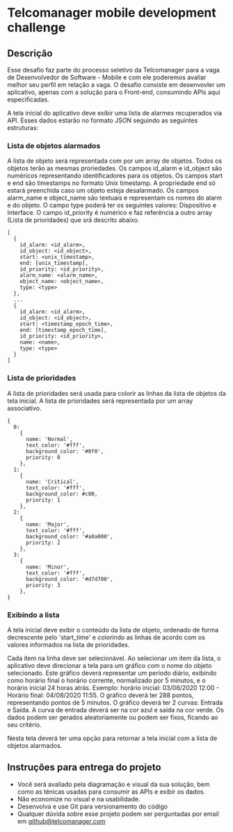 # Telcomanager mobile development challenge

## Descrição

Esse desafio faz parte do processo seletivo da Telcomanager para a vaga de Desenvolvedor de Software - Mobile e com ele poderemos avaliar melhor seu perfil em relação a vaga. O desafio consiste em desenvovler um aplicativo, apenas com a solução para o Front-end, consumindo APIs aqui especificadas.

A tela inicial do aplicativo deve exibir uma lista de alarmes recuperados via API. Esses dados estarão no formato JSON seguindo as seguintes estruturas:

### Lista de objetos alarmados

A lista de objeto será representada com por um array de objetos. Todos os objetos terão as mesmas proriedades. 
Os campos id_alarm e id_object são numéricos representando identificadores para os objetos.
Os campos start e end são timestamps no formato Unix timestamp.
A propriedade end só estará preenchida caso um objeto esteja desalarmado.
Os campos alarm_name e object_name são textuais e representam os nomes do alarm e do objeto.
O campo type poderá ter os seguintes valores: Dispositivo e Interface.
O campo id_priority é numérico e faz referência a outro array (Lista de prioridades) que srá descrito abaixo.

```
[
  {  
    id_alarm: <id_alarm>,
    id_object: <id_object>,
    start: <unix_timestamp>,
    end: [unix_timestamp],
    id_priority: <id_priority>,
    alarm_name: <alarm_name>,
    object_name: <object_name>,
    type: <type>
  },
  ...
  {  
    id_alarm: <id_alarm>,
    id_object: <id_object>,
    start: <timestamp_epoch_time>,
    end: [timestamp_epoch_time],
    id_priority: <id_priority>,
    name: <name>,
    type: <type>
  }
]
```
  
### Lista de prioridades

A lista de prioridades será usada para colorir as linhas da lista de objetos da tela inicial.
A lista de prioridades será representada por um array associativo. 

```
{
  0:
    {
      name: 'Normal',
      text_color: '#fff',
      background_color: '#0f0',
      priority: 0
    },
  1:
    {
      name: 'Critical',
      text_color: '#fff',
      background_color: #c00,
      priority: 1
    },
  2:
    {
      name: 'Major',
      text_color: '#fff',
      background_color: '#a0a000',
      priority: 2
    },
  3:
    {
      name: 'Minor',
      text_color: '#fff',
      background_color: '#d7d700',
      priority: 3
    },
}
```

### Exibindo a lista

A tela inicial deve exibir o conteúdo da lista de objeto, ordenado de forma decrescente pelo 'start_time' e colorindo as linhas de acordo com os valores informados na lista de prioridades.

Cada item na linha deve ser selecionável. Ao selecionar um item da lista, o aplicativo deve direcionar a tela para um gráfico com o nome do objeto selecionado.
Este gráfico deverá representar um período diário, exibindo como horário final o horário corrente, normalizado por 5 minutos, e o horário inicial 24 horas atrás.
Exemplo: horário inicial: 03/08/2020 12:00 - Horário final: 04/08/2020 11:55.
O gráfico deverá ter 288 pontos, representando pontos de 5 minutos.
O gráfico deverá ter 2 curvas: Entrada e Saída. A curva de entrada deverá ser na cor azul e saída na cor verde.
Os dados podem ser gerados aleatoriamente ou podem ser fixos, ficando ao seu critério.

Nesta tela deverá ter uma opção para retornar a tela inicial com a lista de objetos alarmados.


## Instruções para entrega do projeto

- Você será avaliado pela diagramação e visual da sua solução, bem como as ténicas usadas para consumir as APIs e exibir os dados.
- Não economize no visual e na usabilidade.
- Desenvolva e use Git para versionamento do código
- Qualquer dúvida sobre esse projeto podem ser perguntadas por email em github@telcomanager.com

